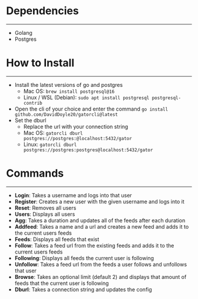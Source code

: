 # Dependencies
---
* Golang
* Postgres

# How to Install
---
* Install the latest versions of go and postgres
    * Mac OS: `brew install postgresql@16`
    * Linux / WSL (Debian): `sudo apt install postgresql postgresql-contrib`
* Open the cli of your choice and enter the command `go install github.com/DavidDoyle20/gatorcli@latest`
* Set the dburl
    * Replace the url with your connection string
    * Mac OS: `gatorcli dburl postgres://postgres:@localhost:5432/gator`
    * Linux: `gatorcli dburl postgres://postgres:postgres@localhost:5432/gator`

# Commands
---
* **Login**: Takes a username and logs into that user
* **Register**: Creates a new user with the given username and logs into it
* **Reset**: Removes all users
* **Users**: Displays all users
* **Agg**: Takes a duration and updates all of the feeds after each duration
* **Addfeed**: Takes a name and a url and creates a new feed and adds it to the current users feeds
* **Feeds**: Displays all feeds that exist
* **Follow**: Takes a feed url from the existing feeds and adds it to the current users feeds
* **Following**: Displays all feeds the current user is following
* **Unfollow**: Takes a feed url from the feeds a user follows and unfollows that user
* **Browse**: Takes an optional limit (default 2) and displays that amount of feeds that the current user is following
* **Dburl**: Takes a connection string and updates the config
